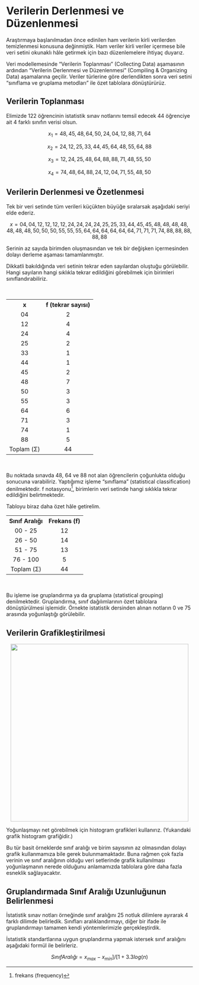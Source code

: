 # Verilerin Derlenmesi ve Düzenlenmesi

Araştırmaya başlanılmadan önce edinilen ham verilerin kirli verilerden temizlenmesi konusuna değinmiştik. Ham veriler kirli veriler içermese bile veri setini okunaklı hâle getirmek için bazı düzenlemelere ihtiyaç duyarız.

Veri modellemesinde “Verilerin Toplanması” (Collecting Data) aşamasının ardından “Verilerin Derlenmesi ve Düzenlenmesi” (Compiling & Organizing Data) aşamalarına geçilir. Veriler türlerine göre derlendikten sonra veri setini “sınıflama ve gruplama metodları” ile özet tablolara dönüştürürüz.

## Verilerin Toplanması

Elimizde 122 öğrencinin istatistik sınav notlarını temsil edecek 44 öğrenciye ait 4 farklı sınıfın verisi olsun.

$$ x_1 = 48, 45, 48, 64, 50, 24, 04, 12, 88, 71, 64 $$

$$ x_2 = 24, 12, 25, 33, 44, 45, 64, 48, 55, 64, 88 $$

$$ x_3 = 12, 24, 25, 48, 64, 88, 88, 71, 48, 55, 50 $$

$$ x_4 = 74, 48, 64, 88, 24, 12, 04, 71, 55, 48, 50 $$

## Verilerin Derlenmesi ve Özetlenmesi

Tek bir veri setinde tüm verileri küçükten büyüğe sıralarsak aşağıdaki seriyi elde ederiz.

$$ x = 04, 04, 12, 12, 12, 12, 24, 24, 24, 24, 25, 25, 33, 44, 45, 45, 48, 48, 48, 48, 48, 48, 48, 50, 50, 50, 55, 55, 55, 64, 64, 64, 64, 64, 64, 71, 71, 71, 74, 88, 88, 88, 88, 88 $$

Serinin az sayıda birimden oluşmasından ve tek bir değişken içermesinden dolayı derleme aşaması tamamlanmıştır.

Dikkatli bakıldığında veri setinin tekrar eden sayılardan oluştuğu görülebilir. Hangi sayıların hangi sıklıkla tekrar edildiğini görebilmek için birimleri sınıflandırabiliriz.

<br>

<table align="center">
  <tr>
    <th>x</th>
    <th>f (tekrar sayısı)</th>
  </tr>
  <tr align="center">
    <td>04</td>
    <td>2</td>
  </tr>
  <tr align="center">
    <td>12</td>
    <td>4</td>
  </tr>
  <tr align="center">
    <td>24</td>
    <td align="center">4</td>
  </tr>
  <tr align="center">
    <td>25</td>
    <td align="center">2</td>
  </tr>
  <tr align="center">
    <td>33</td>
    <td align="center">1</td>
  </tr>
  <tr align="center">
    <td>44</td>
    <td align="center">1</td>
  </tr>
  <tr align="center">
    <td>45</td>
    <td align="center">2</td>
  </tr>
  <tr align="center">
    <td>48</td>
    <td align="center">7</td>
  </tr>
  <tr align="center">
    <td>50</td>
    <td align="center">3</td>
  </tr>
  <tr align="center">
    <td>55</td>
    <td align="center">3</td>
  </tr>
  <tr align="center">
    <td>64</td>
    <td align="center">6</td>
  </tr>
  <tr align="center">
    <td>71</td>
    <td align="center">3</td>
  </tr>
  <tr align="center">
    <td>74</td>
    <td align="center">1</td>
  </tr>
  <tr align="center">
    <td>88</td>
    <td align="center">5</td>
  </tr>
  <tr align="center">
    <td>Toplam (Σ)</td>
    <td align="center">44</td>
  </tr>
</table>

<br>

Bu noktada sınavda 48, 64 ve 88 not alan öğrencilerin çoğunlukta olduğu sonucuna varabiliriz. Yaptığımız işleme “sınıflama” (statistical classification) denilmektedir. f notasyonu[^1], birimlerin veri setinde hangi sıklıkla tekrar edildiğini belirtmektedir.

Tabloyu biraz daha özet hâle getirelim.

<table align="center">
  <tr>
    <th>Sınıf Aralığı</th>
    <th>Frekans (f)</th>
  </tr>
  <tr align="center">
    <td>00 - 25</td>
    <td>12</td>
  </tr>
  <tr align="center">
    <td>26 - 50</td>
    <td>14</td>
  </tr>
  <tr align="center">
    <td>51 - 75</td>
    <td>13</td>
  </tr>
  <tr align="center">
    <td>76 - 100</td>
    <td>5</td>
  </tr>
  <tr align="center">
    <td>Toplam (Σ)</td>
    <td>44</td>
  </tr>
</table>

<br>

Bu işleme ise gruplandırma ya da gruplama (statistical grouping) denilmektedir. Gruplandırma, sınıf dağılımlarının özet tablolara dönüştürülmesi işlemidir. Örnekte istatistik dersinden alınan notların 0 ve 75 arasında yoğunlaştığı görülebilir.

## Verilerin Grafikleştirilmesi

<p align="center">
  <img src="https://zinzinzibidi.com/img/istatistik/verilerin-grafiklestirilmesi.png" style="width: 480px;"/>
</p>

Yoğunlaşmayı net görebilmek için histogram grafikleri kullanırız. (Yukarıdaki grafik histogram grafiğidir.)

Bu tür basit örneklerde sınıf aralığı ve birim sayısının az olmasından dolayı grafik kullanmamıza bile gerek bulunmamaktadır. Buna rağmen çok fazla verinin ve sınıf aralığının olduğu veri setlerinde grafik kullanılması yoğunlaşmanın nerede olduğunu anlamamızda tablolara göre daha fazla esneklik sağlayacaktır.

## Gruplandırmada Sınıf Aralığı Uzunluğunun Belirlenmesi

İstatistik sınav notları örneğinde sınıf aralığını 25 notluk dilimlere ayırarak 4 farklı dilimde belirledik. Sınıfları aralıklandırmayı, diğer bir ifade ile gruplandırmayı tamamen kendi yöntemlerimizle gerçekleştirdik.

İstatistik standartlarına uygun gruplandırma yapmak istersek sınıf aralığını aşağıdaki formül ile belirleriz.

$$ Sınıf Aralığı = x_{max} - x_{min}]/[1+3.3log(n) $$

$$   $$








[^1]: frekans (frequency)
